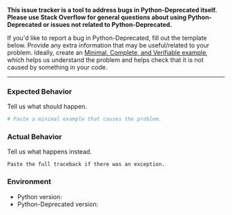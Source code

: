 **This issue tracker is a tool to address bugs in Python-Deprecated itself.
Please use Stack Overflow for general questions about using Python-Deprecated
or issues not related to Python-Deprecated.**

If you'd like to report a bug in Python-Deprecated, fill out the template below. Provide
any extra information that may be useful/related to your problem.
Ideally, create an [Minimal, Complete, and Verifiable example](http://stackoverflow.com/help/mcve),
which helps us understand the problem and helps check that it is not caused by something in your code.

---

### Expected Behavior

Tell us what should happen.

```python
# Paste a minimal example that causes the problem.
```

### Actual Behavior

Tell us what happens instead.

```pytb
Paste the full traceback if there was an exception.
```

### Environment

* Python version:
* Python-Deprecated version:
